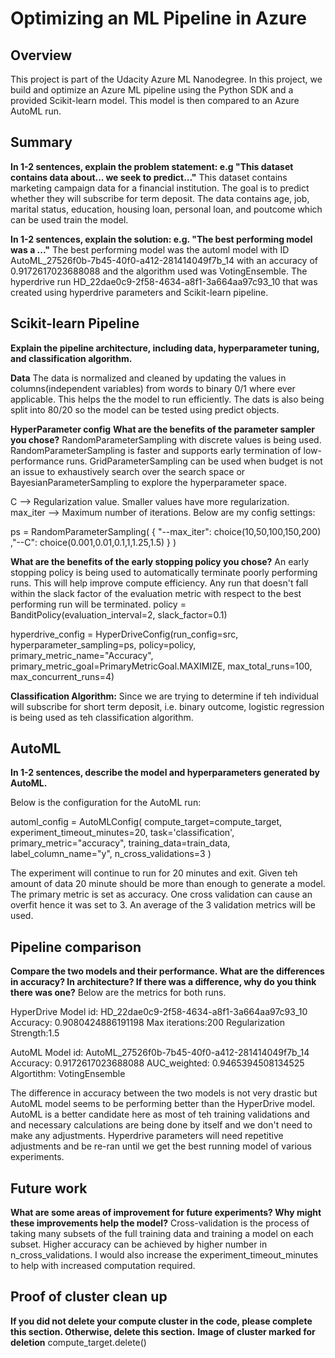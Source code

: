 # Optimizing an ML Pipeline in Azure

## Overview
This project is part of the Udacity Azure ML Nanodegree.
In this project, we build and optimize an Azure ML pipeline using the Python SDK and a provided Scikit-learn model.
This model is then compared to an Azure AutoML run.

## Summary
**In 1-2 sentences, explain the problem statement: e.g "This dataset contains data about... we seek to predict..."**
This dataset contains marketing campaign data for a financial institution. The goal is to predict whether they will subscribe for term deposit. The data contains age, job, marital status, education, housing loan, personal loan, and poutcome which can be used train the model.

**In 1-2 sentences, explain the solution: e.g. "The best performing model was a ..."**
The best performing model was the automl model with ID AutoML_27526f0b-7b45-40f0-a412-281414049f7b_14 with an accuracy of 0.9172617023688088 and the algorithm used was VotingEnsemble. The hyperdrive run HD_22dae0c9-2f58-4634-a8f1-3a664aa97c93_10 that was created using hyperdrive parameters and Scikit-learn pipeline. 


## Scikit-learn Pipeline
**Explain the pipeline architecture, including data, hyperparameter tuning, and classification algorithm.**

**Data**
The data is normalized and cleaned by updating the values in columns(independent variables) from words to binary 0/1 where ever applicable. This helps the the model to run efficiently. The dats is also being split into 80/20 so the model can be tested using predict objects.

**HyperParameter config**
**What are the benefits of the parameter sampler you chose?**
RandomParameterSampling with discrete values is being used. RandomParameterSampling is faster and supports early termination of low-performance runs. GridParameterSampling can be used when budget is not an issue to exhaustively search over the search space or BayesianParameterSampling to explore the hyperparameter space. 

C --> Regularization value. Smaller values have more regularization. max_iter --> Maximum number of iterations.
Below are my config settings:

ps = RandomParameterSampling( 
    {
        "--max_iter": choice(10,50,100,150,200)
        ,"--C": choice(0.001,0.01,0.1,1,1.25,1.5)
    }
)

**What are the benefits of the early stopping policy you chose?**
An early stopping policy is being used to automatically terminate poorly performing runs. This will help improve compute efficiency. Any run that doesn't fall within the slack factor of the evaluation metric with respect to the best performing run will be terminated. 
policy = BanditPolicy(evaluation_interval=2, slack_factor=0.1)

hyperdrive_config = HyperDriveConfig(run_config=src,
    hyperparameter_sampling=ps,
    policy=policy,
    primary_metric_name="Accuracy",
    primary_metric_goal=PrimaryMetricGoal.MAXIMIZE,
    max_total_runs=100,
    max_concurrent_runs=4)

**Classification Algorithm:**
Since we are trying to determine if teh individual will subscribe for short term deposit, i.e. binary outcome, logistic regression is being used as teh classification algorithm.


## AutoML
**In 1-2 sentences, describe the model and hyperparameters generated by AutoML.**

Below is the configuration for the AutoML run:

automl_config = AutoMLConfig(
    compute_target=compute_target,
    experiment_timeout_minutes=20,
    task='classification',
    primary_metric="accuracy",
    training_data=train_data,
    label_column_name="y",
    n_cross_validations=3
)

The experiment will continue to run for 20 minutes and exit. Given teh amount of data 20 minute should be more than enough to generate a model.
The primary metric is set as accuracy.
One cross validation can cause an overfit hence it was set to 3. An average of the 3 validation metrics will be used.

## Pipeline comparison
**Compare the two models and their performance. What are the differences in accuracy? In architecture? If there was a difference, why do you think there was one?**
Below are the metrics for both runs.

HyperDrive Model
id: HD_22dae0c9-2f58-4634-a8f1-3a664aa97c93_10
Accuracy: 0.9080424886191198
Max iterations:200
Regularization Strength:1.5

AutoML Model
id: AutoML_27526f0b-7b45-40f0-a412-281414049f7b_14
Accuracy: 0.9172617023688088
AUC_weighted: 0.9465394508134525
Algortithm: VotingEnsemble

The difference in accuracy between the two models is not very drastic but AutoML model seems to be performing better than the HyperDrive model. AutoML is a better candidate here as most of teh training validations and and necessary calculations are being done by itself and we don't need to make any adjustments. Hyperdrive parameters will need repetitive adjustments and be re-ran until we get the best running model of various experiments.

## Future work
**What are some areas of improvement for future experiments? Why might these improvements help the model?**
Cross-validation is the process of taking many subsets of the full training data and training a model on each subset. Higher accuracy can be achieved by higher number in n_cross_validations. I would also increase the experiment_timeout_minutes to help with increased computation required.


## Proof of cluster clean up
**If you did not delete your compute cluster in the code, please complete this section. Otherwise, delete this section.**
**Image of cluster marked for deletion**
compute_target.delete()
